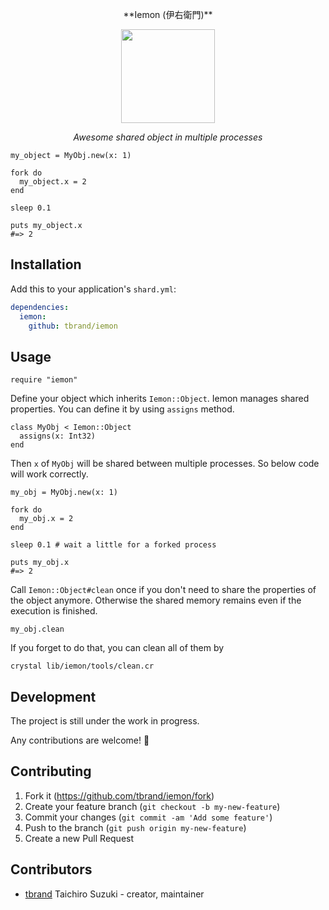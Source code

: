 <p align="center">
  **Iemon (伊右衛門)**
</p>

<p align="center">
  <img src="https://user-images.githubusercontent.com/3483230/42362737-99827998-812f-11e8-93c3-b149355a07f1.png" width="150" />
</p>

<p align="center">
  <i>Awesome shared object in multiple processes</i>
</p>

```crystal
my_object = MyObj.new(x: 1)

fork do
  my_object.x = 2
end

sleep 0.1

puts my_object.x
#=> 2
```

## Installation

Add this to your application's `shard.yml`:

```yaml
dependencies:
  iemon:
    github: tbrand/iemon
```

## Usage

```crystal
require "iemon"
```

Define your object which inherits `Iemon::Object`.
Iemon manages shared properties. You can define it by using `assigns` method.
```crystal
class MyObj < Iemon::Object
  assigns(x: Int32)
end
```

Then `x` of `MyObj` will be shared between multiple processes.
So below code will work correctly.
```crystal
my_obj = MyObj.new(x: 1)

fork do
  my_obj.x = 2
end

sleep 0.1 # wait a little for a forked process

puts my_obj.x
#=> 2
```

Call `Iemon::Object#clean` once if you don't need to share the properties of the object anymore.
Otherwise the shared memory remains even if the execution is finished.
```crystal
my_obj.clean
```

If you forget to do that, you can clean all of them by
```
crystal lib/iemon/tools/clean.cr
```

## Development

The project is still under the work in progress.

Any contributions are welcome! :tada:

## Contributing

1. Fork it (<https://github.com/tbrand/iemon/fork>)
2. Create your feature branch (`git checkout -b my-new-feature`)
3. Commit your changes (`git commit -am 'Add some feature'`)
4. Push to the branch (`git push origin my-new-feature`)
5. Create a new Pull Request

## Contributors

- [tbrand](https://github.com/tbrand) Taichiro Suzuki - creator, maintainer
